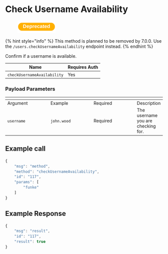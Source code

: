 # Check Username Availability

<figure><img src="../../../../.gitbook/assets/Deprecated.png" alt=""><figcaption></figcaption></figure>

{% hint style="info" %}
This method is planned to be removed by 7.0.0. Use the `/users.checkUsernameAvailability` endpoint instead.
{% endhint %}

Confirm if a username is available.

| Name                        | Requires Auth |
| --------------------------- | ------------- |
| `checkUsernameAvailability` | Yes           |

### Payload Parameters <a href="#payload-parameters" id="payload-parameters"></a>

<table data-header-hidden><thead><tr><th width="161"></th><th width="161"></th><th width="166"></th><th></th></tr></thead><tbody><tr><td>Argument</td><td>Example</td><td>Required</td><td>Description</td></tr><tr><td><code>username</code></td><td><code>john.wood</code></td><td>Required</td><td>The username you are checking for.</td></tr></tbody></table>

## Example call

```javascript
{
    "msg": "method",
    "method": "checkUsernameAvailability",
    "id": "117",
    "params": [
        "funke"
    ]
}
```

## Example Response

```javascript
{
    "msg": "result",
    "id": "117",
    "result": true
}
```
